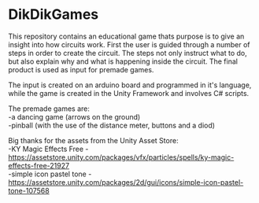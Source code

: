 # DikDikGames
This repository contains an educational game thats purpose is to give an insight into how circuits work. First the user is guided through a number of steps in order to create the circuit. The steps not only instruct what to do, but also explain why and what is happening inside the circuit. The final product is used as input for premade games. 

The input is created on an arduino board and programmed in it's language, while the game is created in the Unity Framework and involves C# scripts.

The premade games are:  
  -a dancing game (arrows on the ground)  
  -pinball (with the use of the distance meter, buttons and a diod)
  
Big thanks for the assets from the Unity Asset Store:  
  -KY Magic Effects Free - https://assetstore.unity.com/packages/vfx/particles/spells/ky-magic-effects-free-21927  
  -simple icon pastel tone - https://assetstore.unity.com/packages/2d/gui/icons/simple-icon-pastel-tone-107568
